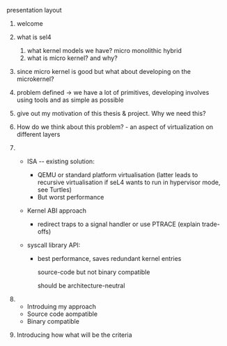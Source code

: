 presentation layout

1. welcome 
2. what is sel4
   1. what kernel models we have? micro monolithic hybrid
   2. what is micro kernel? and why?

3. since micro kernel is good but what about developing on the microkernel?

4. problem defined -> we have a lot of primitives, developing involves using tools and as simple as possible

5. give out my motivation of this thesis & project. Why we  need this?

6. How do we think about this problem? - an aspect of virtualization on different layers

7. - ISA -- existing solution: 

     - QEMU or standard platform virtualisation (latter leads to recursive virtualisation if seL4 wants to run in hypervisor mode, see Turtles)
     - But worst performance

   - Kernel ABI approach

     - redirect traps to a signal handler or use PTRACE (explain trade-offs)

   - syscall library API:

     -  best performance, saves redundant kernel entries

         source-code but not binary compatible

         should be architecture-neutral

8. - Introduing my approach 
   - Source code aompatible
   - Binary compatible

9. Introducing how what will be the criteria